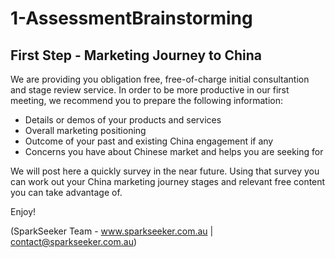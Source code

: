 # 1-AssessmentBrainstorming

## First Step - Marketing Journey to China

We are providing you obligation free, free-of-charge initial consultantion and stage review service.
In order to be more productive in our first meeting, we recommend you to prepare the following information:

* Details or demos of your products and services
* Overall marketing positioning
* Outcome of your past and existing China engagement if any
* Concerns you have about Chinese market and helps you are seeking for

We will post here a quickly survey in the near future. Using that survey you can work out your China marketing journey stages and relevant free content you can take advantage of.

Enjoy!

(SparkSeeker Team - www.sparkseeker.com.au | contact@sparkseeker.com.au)
